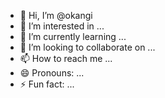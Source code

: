 - 👋 Hi, I’m @okangi
- 👀 I’m interested in ...
- 🌱 I’m currently learning ...
- 💞️ I’m looking to collaborate on ...
- 📫 How to reach me ...
- 😄 Pronouns: ...
- ⚡ Fun fact: ...

<!---
okangi/okangi is a ✨ special ✨ repository because its `README.md` (this file) appears on your GitHub profile.
You can click the Preview link to take a look at your changes.
--->
